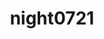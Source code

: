 ---
title: night0721
github: https://github.com/night0721
mode: dark
transition: 1s
score: 65.2
archetype:
- Minimalistic
---